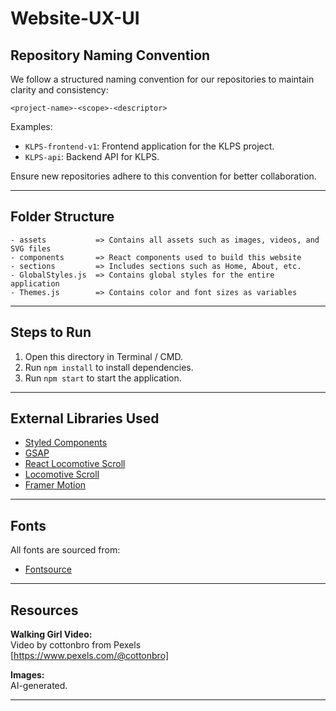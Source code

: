 # Website-UX-UI

## Repository Naming Convention

We follow a structured naming convention for our repositories to maintain clarity and consistency:

```
<project-name>-<scope>-<descriptor>
```

Examples:
- `KLPS-frontend-v1`: Frontend application for the KLPS project.
- `KLPS-api`: Backend API for KLPS.

Ensure new repositories adhere to this convention for better collaboration.

---

## Folder Structure

```
- assets           => Contains all assets such as images, videos, and SVG files
- components       => React components used to build this website
- sections         => Includes sections such as Home, About, etc.
- GlobalStyles.js  => Contains global styles for the entire application
- Themes.js        => Contains color and font sizes as variables
```

---

## Steps to Run

1. Open this directory in Terminal / CMD.
2. Run `npm install` to install dependencies.
3. Run `npm start` to start the application.

---

## External Libraries Used

- [Styled Components](https://styled-components.com/docs)
- [GSAP](https://greensock.com/gsap/)
- [React Locomotive Scroll](https://www.npmjs.com/package/react-locomotive-scroll)
- [Locomotive Scroll](https://www.npmjs.com/package/locomotive-scroll)
- [Framer Motion](https://www.framer.com/motion/)

---

## Fonts

All fonts are sourced from:
- [Fontsource](https://fontsource.org/)

---

## Resources

**Walking Girl Video:**  
Video by cottonbro from Pexels  
[https://www.pexels.com/@cottonbro]

**Images:**  
AI-generated.

---

